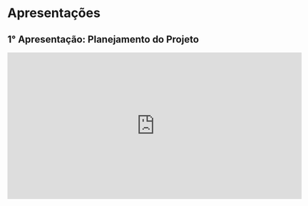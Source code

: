 # Apresentações

## 1° Apresentação: Planejamento do Projeto

<center>

<iframe width="660" height="330" src="https://www.youtube.com/embed/UeL4xjjUOGE" title="Apresentação 1 - Grupo 4" frameborder="0" allow="accelerometer; autoplay; clipboard-write; encrypted-media; gyroscope; picture-in-picture" allowfullscreen></iframe>

</center>